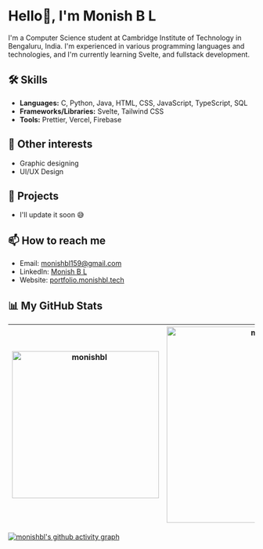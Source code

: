 <!-- ![monishbl's Stats](https://github-readme-stats.vercel.app/api?username=monishbl&theme=dark&show_icons=true&hide_border=true&count_private=true)
![monishbl's Streak](https://github-readme-streak-stats.herokuapp.com/?user=monishbl&theme=dark&hide_border=true)
![monishbl's Top Languages](https://github-readme-stats.vercel.app/api/top-langs/?username=monishbl&theme=dark&show_icons=true&hide_border=true&layout=compact )-->
# Hello👋, I'm Monish B L

I'm a Computer Science student at Cambridge Institute of Technology in Bengaluru, India. I'm experienced in various programming languages and technologies, and I'm currently learning Svelte, and fullstack development.

## 🛠 Skills
- **Languages:** C, Python, Java, HTML, CSS, JavaScript, TypeScript, SQL
- **Frameworks/Libraries:** Svelte, Tailwind CSS
- **Tools:** Prettier, Vercel, Firebase

## 🎨 Other interests
- Graphic designing
- UI/UX Design

## 💼 Projects
- I'll update it soon 😅


## 📫 How to reach me
- Email: [monishbl159@gmail.com](mailto:monishbl159@gmail.com)
- LinkedIn: [Monish B L](https://www.linkedin.com/in/monish-b-l-4687b9251)
- Website: [portfolio.monishbl.tech](https://portfolio.monishbl.tech)

## 📊 My GitHub Stats
| <div style="overflow: auto;"><img src="https://github-readme-stats.vercel.app/api/top-langs?username=monishbl&theme=github_dark_dimmed&show_icons=true&locale=en&layout=compact" alt="monishbl" width="300" /></div> | <div style="overflow: auto;"><img src="https://github-readme-stats.vercel.app/api?username=monishbl&theme=github_dark_dimmed&show_icons=true&locale=en" alt="monishbl" width="400" /></div> |
| -------------------------------------------------------------------------------------------------------------------------------------------------------------------------------------------------------------------- | ------------------------------------------------------------------------------------------------------------------------------------------------------------------------------------------- |

<!-- [![monishbl's github streak stats](https://github-readme-streak-stats.herokuapp.com/?user=monishbl&theme=github_dark_dimmed&)](https://github.com/monishbl/) -->

[![monishbl's github activity graph](https://github-readme-activity-graph.vercel.app/graph?username=monishbl&theme=react-dark)](https://github.com/monishbl/)

<!-- ## 🐍 Snake Animation
![](https://gh.ifsvivek.tech/snake/github-contribution-grid-snake-dark.svg#gh-dark-mode-only) -->
